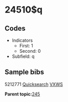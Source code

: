 # 24510$q

## Codes

-   Indicators
    -   First: 1
    -   Second: 0
-   Subfield: q

## Sample bibs

5212771 [Quicksearch](https://search.library.yale.edu/catalog/5212771) [VXWS](http://prodorbis.library.yale.edu:7014/vxws/GetHoldingsService?bibId=5212771)

**Parent topic:**[245](../../tags/245/245.md)

